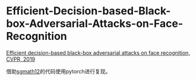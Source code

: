 # Efficient-Decision-based-Black-box-Adversarial-Attacks-on-Face-Recognition

[Efficient decision-based black-box adversarial attacks on face recognition, CVPR, 2019](https://openaccess.thecvf.com/content_CVPR_2019/papers/Dong_Efficient_Decision-Based_Black-Box_Adversarial_Attacks_on_Face_Recognition_CVPR_2019_paper.pdf)

借助[sgmath12](https://github.com/sgmath12/efficient-decision-based-black-box-adversarial-attacks-on-face-recognition)的代码使用pytorch进行复现。
